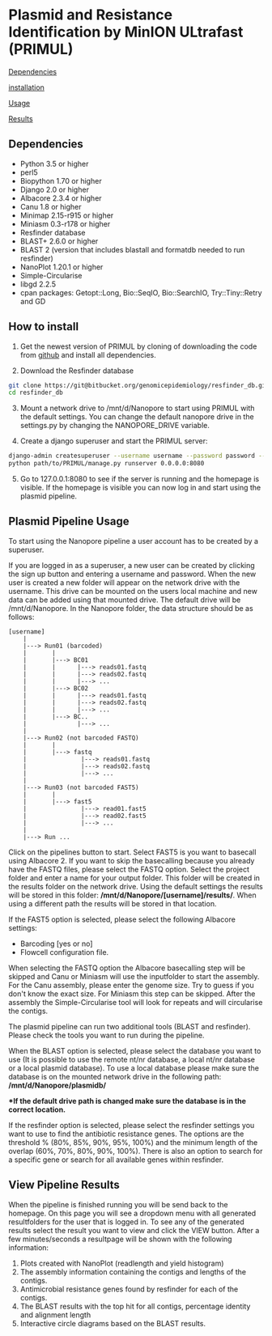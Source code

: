 # Plasmid and Resistance Identification by MinION ULtrafast (PRIMUL)

[Dependencies](#dependencies)

[installation](#installation)

[Usage](#usage)

[Results](#results)

## <a name="dependencies"></a>Dependencies

* Python 3.5 or higher
* perl5
* Biopython 1.70 or higher
* Django 2.0 or higher
* Albacore 2.3.4 or higher
* Canu 1.8 or higher
* Minimap 2.15-r915 or higher
* Miniasm 0.3-r178 or higher
* Resfinder database
* BLAST+ 2.6.0 or higher
* BLAST 2 (version that includes blastall and formatdb needed to run resfinder)
* NanoPlot 1.20.1 or higher
* Simple-Circularise
* libgd 2.2.5
* cpan packages: Getopt::Long, Bio::SeqIO, Bio::SearchIO, Try::Tiny::Retry and GD

## <a name="installation"></a>How to install

1. Get the newest version of PRIMUL by cloning of downloading the code from [github](https://github.com/ErasmusMC-Bioinformatics/PRIMUL) and
install all dependencies.

2. Download the Resfinder database

```bash
git clone https://git@bitbucket.org/genomicepidemiology/resfinder_db.git
cd resfinder_db
```

3. Mount a network drive to /mnt/d/Nanopore to start using PRIMUL with the default settings. You can change the default nanopore drive in the settings.py by changing the NANOPORE_DRIVE variable.

4. Create a django superuser and start the PRIMUL server:

```bash
django-admin createsuperuser --username username --password password --database path/to/PRIMUL/db.sqlite3
python path/to/PRIMUL/manage.py runserver 0.0.0.0:8080
```

5. Go to 127.0.0.1:8080 to see if the server is running and the homepage is visible. If the homepage is visible you can now log in and start using the plasmid pipeline.

## <a name="usage"></a>Plasmid Pipeline Usage

To start using the Nanopore pipeline a user account has to be created by a superuser.

If you are logged in as a superuser, a new user can be created by clicking the sign up button and entering a username and password. When the new user is created a new folder will appear on the network drive with the username. This drive can be mounted on the users local machine and new data can be added using that mounted drive.
The default drive will be /mnt/d/Nanopore. In the Nanopore folder, the data structure should be as follows:

```text
[username]
    |
    |---> Run01 (barcoded)
    |       |
    |       |---> BC01
    |       |      |---> reads01.fastq
    |       |      |---> reads02.fastq
    |       |      |---> ...
    |       |---> BC02
    |       |      |---> reads01.fastq
    |       |      |---> reads02.fastq
    |       |      |---> ...
    |       |---> BC..
    |              |---> ...
    |
    |---> Run02 (not barcoded FASTQ)
    |       |
    |       |---> fastq
    |               |---> reads01.fastq
    |               |---> reads02.fastq
    |               |---> ...
    |
    |---> Run03 (not barcoded FAST5)
    |       |
    |       |---> fast5
    |               |---> read01.fast5
    |               |---> read02.fast5
    |               |---> ...
    |
    |---> Run ...
```

Click on the pipelines button to start. Select FAST5 is you want to basecall using Albacore 2. If you want to skip the basecalling because you already have the FASTQ files, please select the FASTQ option. Select the project folder and enter a name for your output folder. This folder will be created in the results folder on the network drive. Using the default settings the results will be stored in this folder: <b>/mnt/d/Nanopore/[username]/results/</b>. When using a different path the results will be stored in that location.

If the FAST5 option is selected, please select the following Albacore settings:

* Barcoding [yes or no]
* Flowcell configuration file.

When selecting the FASTQ option the Albacore basecalling step will be skipped and Canu or Miniasm will use the inputfolder to start the assembly. For the Canu assembly, please enter the genome size. Try to guess if you don't know the exact size. For Miniasm this step can be skipped. After the assembly the Simple-Circularise tool will look for repeats and will circularise the contigs.

The plasmid pipeline can run two additional tools (BLAST and resfinder). Please check the tools you want to run during the pipeline.

When the BLAST option is selected, please select the database you want to use (It is possible to use the remote nt/nr database, a local nt/nr database or a local plasmid database). To use a local database please make sure the database is on the mounted network drive in the following path: <b>/mnt/d/Nanopore/plasmidb/</b>

<b>*If the default drive path is changed make sure the database is in the correct location.</b>

If the resfinder option is selected, please select the resfinder settings you want to use to find the antibiotic resistance genes.
The options are the threshold % (80%, 85%, 90%, 95%, 100%) and the minimum length of the overlap (60%, 70%, 80%, 90%, 100%).
There is also an option to search for a specific gene or search for all available genes within resfinder.

## <a name="results"></a>View Pipeline Results
When the pipeline is finished running you will be send back to the homepage. On this page you will see a dropdown menu with all generated resultfolders for the user that is logged in. To see any of the generated results select the result you want to view and click the VIEW button. After a few minutes/seconds a resultpage will be shown with the following information:

1. Plots created with NanoPlot (readlength and yield histogram)
2. The assembly information containing the contigs and lengths of the contigs.
3. Antimicrobial resistance genes found by resfinder for each of the contigs.
4. The BLAST results with the top hit for all contigs, percentage identity and alignment length
5. Interactive circle diagrams based on the BLAST results.
